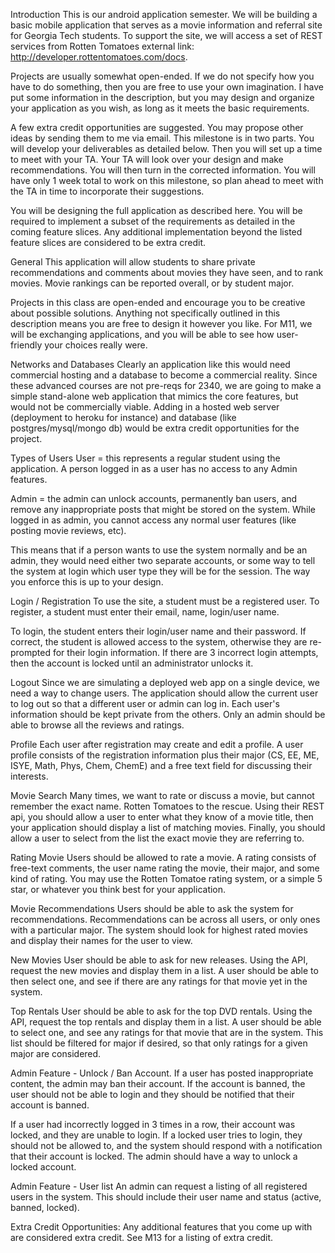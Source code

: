 Introduction
This is our android application semester. We will be building a basic mobile application that serves as a movie information and referral site for Georgia Tech students. To support the site, we will access a set of REST services from Rotten Tomatoes external link: http://developer.rottentomatoes.com/docs.

Projects are usually somewhat open-ended. If we do not specify how you have to do something, then you are free to use your own imagination. I have put some information in the description, but you may design and organize your application as you wish, as long as it meets the basic requirements.

A few extra credit opportunities are suggested. You may propose other ideas by sending them to me via email. This milestone is in two parts. You will develop your deliverables as detailed below. Then you will set up a time to meet with your TA. Your TA will look over your design and make recommendations. You will then turn in the corrected information. You will have only 1 week total to work on this milestone, so plan ahead to meet with the TA in time to incorporate their suggestions.

You will be designing the full application as described here. You will be required to implement a subset of the requirements as detailed in the coming feature slices. Any additional implementation beyond the listed feature slices are considered to be extra credit.

General
This application will allow students to share private recommendations and comments about movies they have seen, and to rank movies. Movie rankings can be reported overall, or by student major.

Projects in this class are open-ended and encourage you to be creative about possible solutions. Anything not specifically outlined in this description means you are free to design it however you like. For M11, we will be exchanging applications, and you will be able to see how user-friendly your choices really were.

Networks and Databases
Clearly an application like this would need commercial hosting and a database to become a commercial reality. Since these advanced courses are not pre-reqs for 2340, we are going to make a simple stand-alone web application that mimics the core features, but would not be commercially viable. Adding in a hosted web server (deployment to heroku for instance) and database (like postgres/mysql/mongo db) would be extra credit opportunities for the project.

Types of Users
User = this represents a regular student using the application. A person logged in as a user has no access to any Admin features.

Admin = the admin can unlock accounts, permanently ban users, and remove any inappropriate posts that might be stored on the system. While logged in as admin, you cannot access any normal user features (like posting movie reviews, etc).

This means that if a person wants to use the system normally and be an admin, they would need either two separate accounts, or some way to tell the system at login which user type they will be for the session. The way you enforce this is up to your design.

Login / Registration
To use the site, a student must be a registered user. To register, a student must enter their email, name, login/user name.

To login, the student enters their login/user name and their password. If correct, the student is allowed access to the system, otherwise they are re-prompted for their login information. If there are 3 incorrect login attempts, then the account is locked until an administrator unlocks it.

Logout
Since we are simulating a deployed web app on a single device, we need a way to change users. The application should allow the current user to log out so that a different user or admin can log in. Each user's information should be kept private from the others. Only an admin should be able to browse all the reviews and ratings.

Profile
Each user after registration may create and edit a profile. A user profile consists of the registration information plus their major (CS, EE, ME, ISYE, Math, Phys, Chem, ChemE) and a free text field for discussing their interests.

Movie Search
Many times, we want to rate or discuss a movie, but cannot remember the exact name. Rotten Tomatoes to the rescue. Using their REST api, you should allow a user to enter what they know of a movie title, then your application should display a list of matching movies. Finally, you should allow a user to select from the list the exact movie they are referring to.

Rating Movie
Users should be allowed to rate a movie. A rating consists of free-text comments, the user name rating the movie, their major, and some kind of rating. You may use the Rotten Tomatoe rating system, or a simple 5 star, or whatever you think best for your application.

Movie Recommendations
Users should be able to ask the system for recommendations. Recommendations can be across all users, or only ones with a particular major. The system should look for highest rated movies and display their names for the user to view.

New Movies
User should be able to ask for new releases. Using the API, request the new movies and display them in a list. A user should be able to then select one, and see if there are any ratings for that movie yet in the system.

Top Rentals
User should be able to ask for the top DVD rentals. Using the API, request the top rentals and display them in a list. A user should be able to select one, and see any ratings for that movie that are in the system. This list should be filtered for major if desired, so that only ratings for a given major are considered.

Admin Feature - Unlock / Ban Account.
If a user has posted inappropriate content, the admin may ban their account. If the account is banned, the user should not be able to login and they should be notified that their account is banned.

If a user had incorrectly logged in 3 times in a row, their account was locked, and they are unable to login. If a locked user tries to login, they should not be allowed to, and the system should respond with a notification that their account is locked. The admin should have a way to unlock a locked account.

Admin Feature - User list
An admin can request a listing of all registered users in the system. This should include their user name and status (active, banned, locked).

Extra Credit Opportunities:
Any additional features that you come up with are considered extra credit. See M13 for a listing of extra credit.
